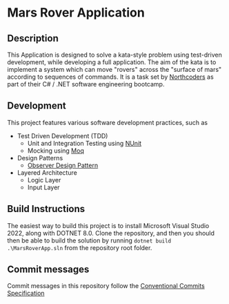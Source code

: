 # Mars Rover Application

## Description

This Application is designed to solve a kata-style problem using
test-driven development, while developing a full application. The aim
of the kata is to implement a system which can move "rovers" across
the "surface of mars" according to sequences of commands. It is a task
set by [Northcoders](https://northcoders.com/) as part of their
C# / .NET software engineering bootcamp.

## Development

This project features various software development practices, such as

- Test Driven Development (TDD)
  - Unit and Integration Testing using [NUnit](https://nunit.org/)
  - Mocking using [Moq](https://github.com/devlooped/moq)
- Design Patterns
  - [Observer Design Pattern](https://refactoring.guru/design-patterns/observer)
- Layered Architecture
  - Logic Layer
  - Input Layer

## Build Instructions

The easiest way to build this project is to install Microsoft Visual
Studio 2022, along with DOTNET 8.0. Clone the repository, and then
you should then be able to build the solution by running
`dotnet build .\MarsRoverApp.sln` from the repository root folder.

## Commit messages

Commit messages in this repository follow the [Conventional Commits Specification](https://www.conventionalcommits.org/en/v1.0.0/)
